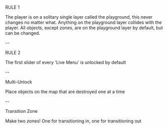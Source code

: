 
RULE 1

The player is on a solitary single layer called the playground, this never changes no matter what. Anything on the playground layer collides with the player. All objects, except zones, are on the playground layer by default, but can be changed.

--

RULE 2

The first slider of every 'Live Menu' is unlocked by default

--

Multi-Unlock

Place objects on the map that are destroyed one at a time

--

Transition Zone

Make two zones! One for transitioning in, one for transitioning out
